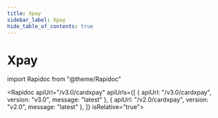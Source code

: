 ```yaml
---
title: Xpay
sidebar_label: Xpay
hide_table_of_contents: true
---
```


# Xpay

import Rapidoc from "@theme/Rapidoc"

<Rapidoc apiUrl="/v3.0/cardxpay" apiUrls={[ { apiUrl: "/v3.0/cardxpay", version: "v3.0", message: "latest" }, { apiUrl: "/v2.0/cardxpay", version: "v2.0", message: "latest" }, ]} isRelative="true">
